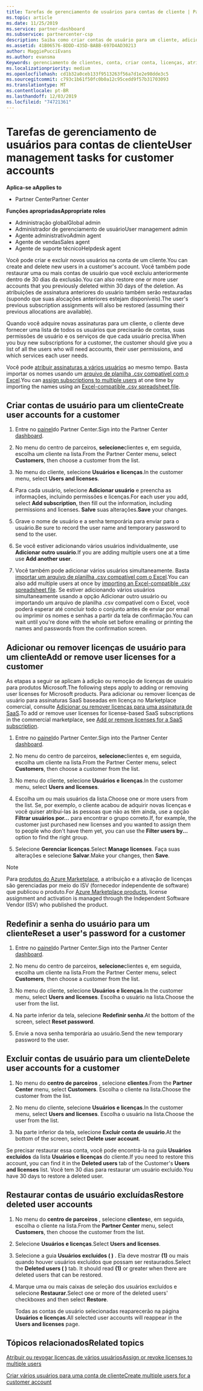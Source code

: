 ```yaml
---
title: Tarefas de gerenciamento de usuários para contas de cliente | Partner Center
ms.topic: article
ms.date: 11/25/2019
ms.service: partner-dashboard
ms.subservice: partnercenter-csp
description: Saiba como criar contas de usuário para um cliente, adicionar ou remover licenças de usuário, redefinir senhas de usuário, excluir contas de usuário ou restaurá-las.
ms.assetid: 41B06576-8DDD-435D-BABB-697D4AD30213
author: MaggiePucciEvans
ms.author: evansma
Keywords: gerenciamento de clientes, conta, criar conta, licenças, atribuir licença, gerenciamento de usuários, senha, Redefinir senha, alterar senha
ms.localizationpriority: medium
ms.openlocfilehash: cd1b32a0ceb133f9513263f56a7d1e2e98dde3c5
ms.sourcegitcommit: c793c1b61f50fc0b0a12c95cedd9f57b31703093
ms.translationtype: MT
ms.contentlocale: pt-BR
ms.lasthandoff: 12/03/2019
ms.locfileid: "74721361"
---
```

# <a name="user-management-tasks-for-customer-accounts"></a><span data-ttu-id="5f79e-104">Tarefas de gerenciamento de usuários para contas de cliente</span><span class="sxs-lookup"><span data-stu-id="5f79e-104">User management tasks for customer accounts</span></span>

<span data-ttu-id="5f79e-105">**Aplica-se a**</span><span class="sxs-lookup"><span data-stu-id="5f79e-105">**Applies to**</span></span>

- <span data-ttu-id="5f79e-106">Partner Center</span><span class="sxs-lookup"><span data-stu-id="5f79e-106">Partner Center</span></span>

<span data-ttu-id="5f79e-107">**Funções apropriadas**</span><span class="sxs-lookup"><span data-stu-id="5f79e-107">**Appropriate roles**</span></span>

- <span data-ttu-id="5f79e-108">Administração global</span><span class="sxs-lookup"><span data-stu-id="5f79e-108">Global admin</span></span>
- <span data-ttu-id="5f79e-109">Administrador de gerenciamento de usuário</span><span class="sxs-lookup"><span data-stu-id="5f79e-109">User management admin</span></span>
- <span data-ttu-id="5f79e-110">Agente administrativo</span><span class="sxs-lookup"><span data-stu-id="5f79e-110">Admin agent</span></span>
- <span data-ttu-id="5f79e-111">Agente de vendas</span><span class="sxs-lookup"><span data-stu-id="5f79e-111">Sales agent</span></span>
- <span data-ttu-id="5f79e-112">Agente de suporte técnico</span><span class="sxs-lookup"><span data-stu-id="5f79e-112">Helpdesk agent</span></span>

<span data-ttu-id="5f79e-113">Você pode criar e excluir novos usuários na conta de um cliente.</span><span class="sxs-lookup"><span data-stu-id="5f79e-113">You can create and delete new users in a customer's account.</span></span> <span data-ttu-id="5f79e-114">Você também pode restaurar uma ou mais contas de usuário que você excluiu anteriormente dentro de 30 dias da exclusão.</span><span class="sxs-lookup"><span data-stu-id="5f79e-114">You can also restore one or more user accounts that you previously deleted within 30 days of the deletion.</span></span> <span data-ttu-id="5f79e-115">As atribuições de assinatura anteriores do usuário também serão restauradas (supondo que suas alocações anteriores estejam disponíveis).</span><span class="sxs-lookup"><span data-stu-id="5f79e-115">The user's previous subscription assignments will also be restored (assuming their previous allocations are available).</span></span>

<span data-ttu-id="5f79e-116">Quando você adquire novas assinaturas para um cliente, o cliente deve fornecer uma lista de todos os usuários que precisarão de contas, suas permissões de usuário e os serviços de que cada usuário precisa.</span><span class="sxs-lookup"><span data-stu-id="5f79e-116">When you buy new subscriptions for a customer, the customer should give you a list of all the users who will need accounts, their user permissions, and which services each user needs.</span></span>  

<span data-ttu-id="5f79e-117">Você pode [atribuir assinaturas a vários usuários](bulk-license-provisioning-for-multiple-users.md) ao mesmo tempo. Basta importar os nomes usando um [arquivo de planilha .csv compatível com o Excel](adding-multiple-users-to-a-customer-account.md).</span><span class="sxs-lookup"><span data-stu-id="5f79e-117">You can [assign subscriptions to multiple users](bulk-license-provisioning-for-multiple-users.md) at one time by importing the names using an [Excel-compatible .csv spreadsheet file](adding-multiple-users-to-a-customer-account.md).</span></span>

<a href="" id="createuseraccounts"></a>

## <a name="create-user-accounts-for-a-customer"></a><span data-ttu-id="5f79e-118">Criar contas de usuário para um cliente</span><span class="sxs-lookup"><span data-stu-id="5f79e-118">Create user accounts for a customer</span></span>

1. <span data-ttu-id="5f79e-119">Entre no [painel](https://partner.microsoft.com/dashboard)do Partner Center.</span><span class="sxs-lookup"><span data-stu-id="5f79e-119">Sign into the Partner Center [dashboard](https://partner.microsoft.com/dashboard).</span></span>

2. <span data-ttu-id="5f79e-120">No menu do centro de parceiros, **selecione**clientes e, em seguida, escolha um cliente na lista.</span><span class="sxs-lookup"><span data-stu-id="5f79e-120">From the Partner Center menu, select **Customers**, then choose a customer from the list.</span></span>

3. <span data-ttu-id="5f79e-121">No menu do cliente, selecione **Usuários e licenças**.</span><span class="sxs-lookup"><span data-stu-id="5f79e-121">In the customer menu, select **Users and licenses**.</span></span>

4. <span data-ttu-id="5f79e-122">Para cada usuário, selecione **Adicionar usuário** e preencha as informações, incluindo permissões e licenças.</span><span class="sxs-lookup"><span data-stu-id="5f79e-122">For each user you add, select **Add subscription**, then fill out the information, including permissions and licenses.</span></span> <span data-ttu-id="5f79e-123">**Salve** suas alterações.</span><span class="sxs-lookup"><span data-stu-id="5f79e-123">**Save** your changes.</span></span>

5. <span data-ttu-id="5f79e-124">Grave o nome de usuário e a senha temporária para enviar para o usuário.</span><span class="sxs-lookup"><span data-stu-id="5f79e-124">Be sure to record the user name and temporary password to send to the user.</span></span>

6. <span data-ttu-id="5f79e-125">Se você estiver adicionando vários usuários individualmente, use **Adicionar outro usuário**.</span><span class="sxs-lookup"><span data-stu-id="5f79e-125">If you are adding multiple users one at a time use **Add another user**.</span></span>

7. <span data-ttu-id="5f79e-126">Você também pode adicionar vários usuários simultaneamente. Basta [importar um arquivo de planilha .csv compatível com o Excel](adding-multiple-users-to-a-customer-account.md).</span><span class="sxs-lookup"><span data-stu-id="5f79e-126">You can also add multiple users at once by [importing an Excel-compatible .csv spreadsheet file](adding-multiple-users-to-a-customer-account.md).</span></span> <span data-ttu-id="5f79e-127">Se estiver adicionando vários usuários simultaneamente usando a opção Adicionar outro usuário ou importando um arquivo de planilha .csv compatível com o Excel, você poderá esperar até concluir todo o conjunto antes de enviar por email ou imprimir os nomes e senhas a partir da tela de confirmação.</span><span class="sxs-lookup"><span data-stu-id="5f79e-127">You can wait until you're done with the whole set before emailing or printing the names and passwords from the confirmation screen.</span></span>

<a href="" id="userlicensing"></a>

## <a name="add-or-remove-user-licenses-for-a-customer"></a><span data-ttu-id="5f79e-128">Adicionar ou remover licenças de usuário para um cliente</span><span class="sxs-lookup"><span data-stu-id="5f79e-128">Add or remove user licenses for a customer</span></span>

<span data-ttu-id="5f79e-129">As etapas a seguir se aplicam à adição ou remoção de licenças de usuário para produtos Microsoft.</span><span class="sxs-lookup"><span data-stu-id="5f79e-129">The following steps apply to adding or removing user licenses for Microsoft products.</span></span> <span data-ttu-id="5f79e-130">Para adicionar ou remover licenças de usuário para assinaturas SaaS baseadas em licença no Marketplace comercial, consulte [Adicionar ou remover licenças para uma assinatura de SaaS](csp-commercial-marketplace-manage.md#add-or-remove-licenses-for-a-saas-subscription).</span><span class="sxs-lookup"><span data-stu-id="5f79e-130">To add or remove user licenses for license-based SaaS subscriptions in the commercial marketplace, see [Add or remove licenses for a SaaS subscription](csp-commercial-marketplace-manage.md#add-or-remove-licenses-for-a-saas-subscription).</span></span>

1. <span data-ttu-id="5f79e-131">Entre no [painel](https://partner.microsoft.com/dashboard)do Partner Center.</span><span class="sxs-lookup"><span data-stu-id="5f79e-131">Sign into the Partner Center [dashboard](https://partner.microsoft.com/dashboard).</span></span>

2. <span data-ttu-id="5f79e-132">No menu do centro de parceiros, **selecione**clientes e, em seguida, escolha um cliente na lista.</span><span class="sxs-lookup"><span data-stu-id="5f79e-132">From the Partner Center menu, select **Customers**, then choose a customer from the list.</span></span>

3. <span data-ttu-id="5f79e-133">No menu do cliente, selecione **Usuários e licenças**.</span><span class="sxs-lookup"><span data-stu-id="5f79e-133">In the customer menu, select **Users and licenses**.</span></span>

4. <span data-ttu-id="5f79e-134">Escolha um ou mais usuários da lista.</span><span class="sxs-lookup"><span data-stu-id="5f79e-134">Choose one or more users from the list.</span></span> <span data-ttu-id="5f79e-135">Se, por exemplo, o cliente acabou de adquirir novas licenças e você quiser atribuí-las às pessoas que não as têm ainda, use a opção **Filtrar usuários por...** para encontrar o grupo correto.</span><span class="sxs-lookup"><span data-stu-id="5f79e-135">If, for example, the customer just purchased new licenses and you wanted to assign them to people who don't have them yet, you can use the **Filter users by...** option to find the right group.</span></span>

5. <span data-ttu-id="5f79e-136">Selecione **Gerenciar licenças**.</span><span class="sxs-lookup"><span data-stu-id="5f79e-136">Select **Manage licenses**.</span></span> <span data-ttu-id="5f79e-137">Faça suas alterações e selecione **Salvar**.</span><span class="sxs-lookup"><span data-stu-id="5f79e-137">Make your changes, then **Save**.</span></span>

> [!NOTE]
> <span data-ttu-id="5f79e-138">Para [produtos do Azure Marketplace](csp-commercial-marketplace-manage.md#assign-licenses-and-activate-a-subscription-on-behalf-of-a-customer), a atribuição e a ativação de licenças são gerenciadas por meio do ISV (fornecedor independente de software) que publicou o produto.</span><span class="sxs-lookup"><span data-stu-id="5f79e-138">For [Azure Marketplace products](csp-commercial-marketplace-manage.md#assign-licenses-and-activate-a-subscription-on-behalf-of-a-customer), license assignment and activation is managed through the Independent Software Vendor (ISV) who published the product.</span></span>

<a href="" id="resetpassword"></a>

## <a name="reset-a-users-password-for-a-customer"></a><span data-ttu-id="5f79e-139">Redefinir a senha do usuário para um cliente</span><span class="sxs-lookup"><span data-stu-id="5f79e-139">Reset a user's password for a customer</span></span>

1. <span data-ttu-id="5f79e-140">Entre no [painel](https://partner.microsoft.com/dashboard)do Partner Center.</span><span class="sxs-lookup"><span data-stu-id="5f79e-140">Sign into the Partner Center [dashboard](https://partner.microsoft.com/dashboard).</span></span>

2. <span data-ttu-id="5f79e-141">No menu do centro de parceiros, **selecione**clientes e, em seguida, escolha um cliente na lista.</span><span class="sxs-lookup"><span data-stu-id="5f79e-141">From the Partner Center menu, select **Customers**, then choose a customer from the list.</span></span>

3.  <span data-ttu-id="5f79e-142">No menu do cliente, selecione **Usuários e licenças**.</span><span class="sxs-lookup"><span data-stu-id="5f79e-142">In the customer menu, select **Users and licenses**.</span></span> <span data-ttu-id="5f79e-143">Escolha o usuário na lista.</span><span class="sxs-lookup"><span data-stu-id="5f79e-143">Choose the user from the list.</span></span>

4.  <span data-ttu-id="5f79e-144">Na parte inferior da tela, selecione **Redefinir senha**.</span><span class="sxs-lookup"><span data-stu-id="5f79e-144">At the bottom of the screen, select **Reset password**.</span></span> 

5.  <span data-ttu-id="5f79e-145">Envie a nova senha temporária ao usuário.</span><span class="sxs-lookup"><span data-stu-id="5f79e-145">Send the new temporary password to the user.</span></span>

<a href="" id="deleteuseraccounts"></a>

## <a name="delete-user-accounts-for-a-customer"></a><span data-ttu-id="5f79e-146">Excluir contas de usuário para um cliente</span><span class="sxs-lookup"><span data-stu-id="5f79e-146">Delete user accounts for a customer</span></span>

1.  <span data-ttu-id="5f79e-147">No menu do **centro de parceiros** , selecione **clientes**.</span><span class="sxs-lookup"><span data-stu-id="5f79e-147">From the **Partner Center** menu, select **Customers**.</span></span> <span data-ttu-id="5f79e-148">Escolha o cliente na lista.</span><span class="sxs-lookup"><span data-stu-id="5f79e-148">Choose the customer from the list.</span></span>

2.  <span data-ttu-id="5f79e-149">No menu do cliente, selecione **Usuários e licenças**.</span><span class="sxs-lookup"><span data-stu-id="5f79e-149">In the customer menu, select **Users and licenses**.</span></span> <span data-ttu-id="5f79e-150">Escolha o usuário na lista.</span><span class="sxs-lookup"><span data-stu-id="5f79e-150">Choose the user from the list.</span></span>

3.  <span data-ttu-id="5f79e-151">Na parte inferior da tela, selecione **Excluir conta de usuário**.</span><span class="sxs-lookup"><span data-stu-id="5f79e-151">At the bottom of the screen, select **Delete user account**.</span></span>

<span data-ttu-id="5f79e-152">Se precisar restaurar essa conta, você pode encontrá-la na guia **Usuários excluídos** da lista **Usuários e licenças** do cliente.</span><span class="sxs-lookup"><span data-stu-id="5f79e-152">If you need to restore this account, you can find it in the **Deleted users** tab of the Customer's **Users and licenses** list.</span></span> <span data-ttu-id="5f79e-153">Você tem 30 dias para restaurar um usuário excluído.</span><span class="sxs-lookup"><span data-stu-id="5f79e-153">You have 30 days to restore a deleted user.</span></span>

<a href="" id="restoreuseraccounts"></a>

## <a name="restore-deleted-user-accounts"></a><span data-ttu-id="5f79e-154">Restaurar contas de usuário excluídas</span><span class="sxs-lookup"><span data-stu-id="5f79e-154">Restore deleted user accounts</span></span>

1.  <span data-ttu-id="5f79e-155">No menu do **centro de parceiros** , selecione **clientes**e, em seguida, escolha o cliente na lista.</span><span class="sxs-lookup"><span data-stu-id="5f79e-155">From the **Partner Center** menu, select **Customers**, then choose the customer from the list.</span></span>

2.  <span data-ttu-id="5f79e-156">Selecione **Usuários e licenças**.</span><span class="sxs-lookup"><span data-stu-id="5f79e-156">Select **Users and licenses**.</span></span>

3.  <span data-ttu-id="5f79e-157">Selecione a guia **Usuários excluídos ( )** . Ela deve mostrar **(1)** ou mais quando houver usuários excluídos que possam ser restaurados.</span><span class="sxs-lookup"><span data-stu-id="5f79e-157">Select the **Deleted users ( )** tab. It should read **(1)** or greater when there are deleted users that can be restored.</span></span>

4.  <span data-ttu-id="5f79e-158">Marque uma ou mais caixas de seleção dos usuários excluídos e selecione **Restaurar**.</span><span class="sxs-lookup"><span data-stu-id="5f79e-158">Select one or more of the deleted users' checkboxes and then select **Restore**.</span></span>

    <span data-ttu-id="5f79e-159">Todas as contas de usuário selecionadas reaparecerão na página **Usuários e licenças**.</span><span class="sxs-lookup"><span data-stu-id="5f79e-159">All selected user accounts will reappear in the **Users and licenses** page.</span></span>

## <a name="related-topics"></a><span data-ttu-id="5f79e-160">Tópicos relacionados</span><span class="sxs-lookup"><span data-stu-id="5f79e-160">Related topics</span></span>


[<span data-ttu-id="5f79e-161">Atribuir ou revogar licenças de vários usuários</span><span class="sxs-lookup"><span data-stu-id="5f79e-161">Assign or revoke licenses to multiple users</span></span>](bulk-license-provisioning-for-multiple-users.md)

[<span data-ttu-id="5f79e-162">Criar vários usuários para uma conta de cliente</span><span class="sxs-lookup"><span data-stu-id="5f79e-162">Create multiple users for a customer account</span></span>](adding-multiple-users-to-a-customer-account.md)